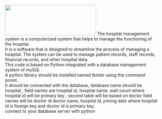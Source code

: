 <img src = "C:\Users\KIIT0001\Downloads\readmeimage.jpg" style="width:300px;height:100px;">
The hospital management system is a computerized system that helps to manage the functioning of the hospital.<br>
It is a software that is designed to streamline the process of managing a hospital. The system can be used to manage patient records, staff records, financial records, and other hospital data.<br>
This code is based on Python integrated with a database management system of mySQl.<br>
A python library should be installed named tkinter using the command promt.<br>
It should be connected with the database, database name should be hospital , field names  are hospital id, hospital name, wait count where hospital id will be primary key , second table will be based on doctor field names will be doctor id doctor name, hospital id, joining date where hospital id is foreign key and doctor id is primary key.<br>
connect to your database server with python<br>
